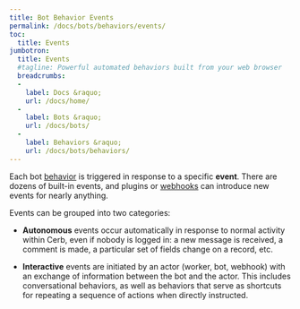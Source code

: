 ```yaml
---
title: Bot Behavior Events
permalink: /docs/bots/behaviors/events/
toc:
  title: Events
jumbotron:
  title: Events
  #tagline: Powerful automated behaviors built from your web browser
  breadcrumbs:
  -
    label: Docs &raquo;
    url: /docs/home/
  -
    label: Bots &raquo;
    url: /docs/bots/
  -
    label: Behaviors &raquo;
    url: /docs/bots/behaviors/
---
```


Each bot [behavior](/docs/bots/behaviors/) is triggered in response to a specific **event**. There are dozens of built-in events, and plugins or [webhooks](/docs/webhooks) can introduce new events for nearly anything.

Events can be grouped into two categories:

- **Autonomous** events occur automatically in response to normal activity within Cerb, even if nobody is logged in: a new message is received, a comment is made, a particular set of fields change on a record, etc.

- **Interactive** events are initiated by an actor (worker, bot, webhook) with an exchange of information between the bot and the actor. This includes conversational behaviors, as well as behaviors that serve as shortcuts for repeating a sequence of actions when directly instructed.
